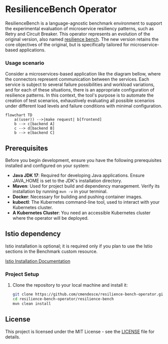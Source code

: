 # ResilienceBench Operator


ResilienceBench is a language-agnostic benchmark environment to support the experimental evaluation of microservice resiliency patterns, such as Retry and Circuit Breaker. This operator represents an evolution of the original version, also named [resilience bench](https://github.com/ppgia-unifor/resilience-bench). The new version retains the core objectives of the original, but is specifically tailored for microservice-based applications.

### Usage scenario

Consider a microservices-based application like the diagram bellow, where the connectors represent communication between the services. Each service is subject to several failure possibilities and workload variations, and for each of these situations, there is an appropriate configuration of resilience patterns. In this context, the tool's purpose is to automate the creation of test scenarios, exhaustively evaluating all possible scenarios under different load levels and failure conditions with minimal configuration.

```mermaid
flowchart TD
    a((user)) -->|make request| b[frontend]
    b --> c[backend A]
    c --> d[backend B]
    b --> e[backend C]
```

## Prerequisites

Before you begin development, ensure you have the following prerequisites installed and configured on your system:

- **Java JDK 17**: Required for developing Java applications. Ensure JAVA_HOME is set to the JDK's installation directory.
- **Maven**: Used for project build and dependency management. Verify its installation by running `mvn -v` in your terminal.
- **Docker**: Necessary for building and pushing container images.
- **kubectl**: The Kubernetes command-line tool, used to interact with your Kubernetes cluster.
- **A Kubernetes Cluster**: You need an accessible Kubernetes cluster where the operator will be deployed.

## Istio dependency

Istio installation is optional; it is required only if you plan to use the Istio sections in the Benchmark custom resource. 

[Istio Installation Documentation](https://istio.io/latest/docs/setup/install/)

### Project Setup

1. Clone the repository to your local machine and install it:

   ```bash
   git clone https://github.com/cmendesce/resilience-bench-operator.git
   cd resilience-bench-operator/resilience-bench
   mvn clean install
   ```

## License

This project is licensed under the MIT License - see the [LICENSE](license.md) file for details.
